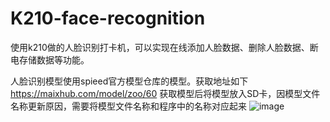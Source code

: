 # K210-face-recognition
使用k210做的人脸识别打卡机，可以实现在线添加人脸数据、删除人脸数据、断电存储数据等功能。

人脸识别模型使用spieed官方模型仓库的模型。获取地址如下  https://maixhub.com/model/zoo/60 
获取模型后将模型放入SD卡，因模型文件名称更新原因，需要将模型文件名称和程序中的名称对应起来
![image](https://user-images.githubusercontent.com/57904131/216210434-a3ab266e-8f2c-4961-b0a0-726e587341fd.png)
